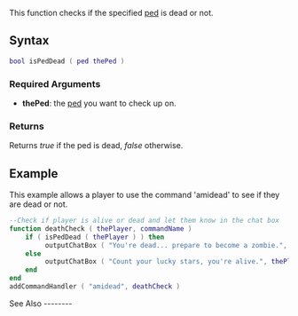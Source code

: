 This function checks if the specified [ped](/ped.md "wikilink") is dead or not.

Syntax
------

``` lua
bool isPedDead ( ped thePed )
```

### Required Arguments

-   **thePed**: the [ped](/ped.md "wikilink") you want to check up on.

### Returns

Returns *true* if the ped is dead, *false* otherwise.

Example
-------

<section name="Server" class="server" show="true">
This example allows a player to use the command 'amidead' to see if they are dead or not.

``` lua
--Check if player is alive or dead and let them know in the chat box
function deathCheck ( thePlayer, commandName )
    if ( isPedDead ( thePlayer ) ) then
         outputChatBox ( "You're dead... prepare to become a zombie.", thePlayer )
    else
         outputChatBox ( "Count your lucky stars, you're alive.", thePlayer )
    end
end
addCommandHandler ( "amidead", deathCheck )
```

</section>
See Also
--------
